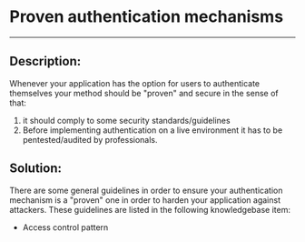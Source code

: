 # Proven authentication mechanisms
-------

## Description:

Whenever your application has the option for users to authenticate themselves
your method should be "proven" and secure in the sense of that:

1. it should comply to some security standards/guidelines
2. Before implementing authentication on a live environment it has to be pentested/audited by
   professionals.

## Solution:

There are some general guidelines in order to ensure your authentication mechanism
is a "proven" one in order to harden your application against attackers.
These guidelines are listed in the following knowledgebase item:

- Access control pattern
